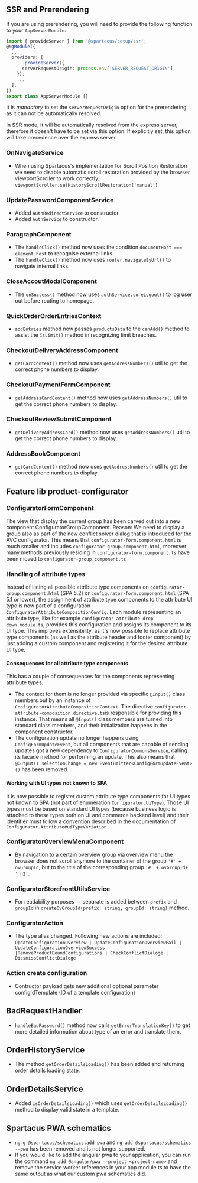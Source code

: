 <!--
  Most typescript breaking changes should be detected and documented automatically by a script if a change is apparent when comparing the public API of the previous version vs the public API of the new major version.

  This file should contain typescript change documentation for changes not immediately apparent while comparing the public api between the older release and the current release and therefore will not be detected by the breaking change detection script.

  Examples of typescript breaking changes that are not detectable by the script are:
    * High level changes or refactoring
    * Behaviour changes that are not backwards compatible and worth mentioning 
-->

## SSR and Prerendering

If you are using prerendering, you will need to provide the following function to your `AppServerModule`:

```ts
import { provideServer } from '@spartacus/setup/ssr';
@NgModule({
  ...
  providers: [
    ...provideServer({
      serverRequestOrigin: process.env['SERVER_REQUEST_ORIGIN'],
    }),
    ...
  ],
})
export class AppServerModule {}
```

It is _mandatory_ to set the `serverRequestOrigin` option for the prerendering, as it can not be automatically resolved.

In SSR mode, it will be automatically resolved from the express server, therefore it doesn't have to be set via this option.
If explicitly set, this option will take precedence over the express server.


### OnNavigateService

- When using Spartacus's implementation for Scroll Position Restoration we need to disable automatic scroll restoration provided by the browser viewportScroller to work correctly. `viewportScroller.setHistoryScrollRestoration('manual')`

### UpdatePasswordComponentService

- Added `AuthRedirectService` to constructor.
- Added `AuthService` to constructor.

### ParagraphComponent

- The `handleClick()` method now uses the condition `documentHost === element.host` to recognise external links.
- The `handleClick()` method now uses `router.navigateByUrl()` to navigate internal links.

### CloseAccoutModalComponent

- The `onSuccess()` method now uses `authService.coreLogout()` to log user out before routing to homepage.

### QuickOrderOrderEntriesContext

- `addEntries` method now passes `productsData` to the `canAdd()` method to assist the `īsLimit()` method in recognizing limit breaches.

### CheckoutDeliveryAddressComponent

- `getCardContent()` method now uses `getAddressNumbers()` util to get the correct phone numbers to display.

### CheckoutPaymentFormComponent

- `getAddressCardContent()` method now uses `getAddressNumbers()` util to get the correct phone numbers to display.

### CheckoutReviewSubmitComponent

- `getDeliveryAddressCard()` method now uses `getAddressNumbers()` util to get the correct phone numbers to display.

### AddressBookComponent

- `getCardContent()` method now uses `getAddressNumbers()` util to get the correct phone numbers to display.

## Feature lib product-configurator

### ConfiguratorFormComponent

 The view that display the current group has been carved out into a new component ConfiguratorGroupComponent. Reason: We need to display a group also as part of the new conflict solver dialog that is introduced for the AVC configurator. This means that `configurator-form.component.html` is much smaller and includes `configurator-group.component.html`, moreover many methods previously residing in `configurator-form.component.ts` have been moved to `configurator-group.component.ts`

### Handling of attribute types
Instead of listing all possible attribute type components on `configurator-group.component.html` (SPA 5.2) or `configurator-form.component.html` (SPA 5.1 or lower), the assignment of attribute type components to the attribute UI type is now part of a configuration `ConfiguratorAttributeCompositionConfig`. Each module representing an attribute type, like for example `configurator-attribute-drop-down.module.ts`, provides this configuration and assigns its component to its UI type. This improves extensibility, as it's now possible to replace attribute type components (as well as the attribute header and footer component) by just adding a custom component and registering it for the desired attribute UI type.

#### Consequences for all attribute type components
This has a couple of consequences for the components representing attribute types.
- The context for them is no longer provided via specific `@Input()` class members but by an instance of `ConfiguratorAttributeCompositionContext`. The directive `configurator-attribute-composition.directive.ts`is responsible for providing this instance. That means all `@Input()` class members are turned into standard class members, and their initialization happens in the component constructor.
- The configuration update no longer happens using `ConfigFormUpdateEvent`, but all components that are capable of sending updates got a new dependency to `ConfiguratorCommonsService`, calling its facade method for performing an update. This also means that `@Output() selectionChange = new EventEmitter<ConfigFormUpdateEvent>()` has been removed.

#### Working with UI types not known to SPA
It is now possible to register custom attribute type components for UI types not known to SPA (not part of enumeration `Configurator.UiType`). Those UI types must be based on standard UI types (because business logic is attached to these types both on UI and commerce backend level) and their identifier must follow a convention described in the documentation of `Configurator.Attribute#uiTypeVariation` 

### ConfiguratorOverviewMenuComponent

- By navigation to a certain overview group via overview menu the browser does not scroll anymore to the container of the group  `'#' + ovGroupId`, but to the title of the corresponding group `'#' + ovGroupId+ ' h2'`.

### ConfiguratorStorefrontUtilsService

- For readability purposes `--` separate is added between `prefix` and `groupId` in `createOvGroupId(prefix: string, groupId: string)` method.

### ConfiguratorAction
- The type alias changed. Following new actions are included: `UpdateConfigurationOverview | UpdateConfigurationOverviewFail | UpdateConfigurationOverviewSuccess |RemoveProductBoundConfigurations | CheckConflictDialoge | DissmissConflictDialoge`

### Action create configuration
- Contructor payload gets new additional optional parameter configIdTemplate (ID of a template configuration)

## BadRequestHandler

- `handleBadPassword()` method now calls `getErrorTranslationKey()` to get more detailed information about type of an error and translate them.

## OrderHistoryService

- The method `getOrderDetailsLoading()` has been added and returning order details loading state.

## OrderDetailsService

- Added `isOrderDetailsLoading()` which uses `getOrderDetailsLoading()` method to display valid state in a template.

## Spartacus PWA schematics

- `ng g @spartacus/schematics:add-pwa` and `ng add @spartacus/schematics --pwa` has been removed and is not longer supported.
- If you would like to add the angular pwa to your application, you can run the command `ng add @angular/pwa --project <project-name>` and remove the service worker references in your app.module.ts to have the same output as what our custom pwa schematics did.

